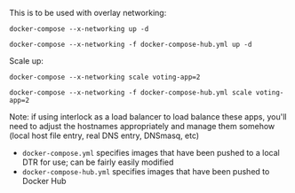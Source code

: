 
This is to be used with overlay networking:

`docker-compose --x-networking up -d`

`docker-compose --x-networking -f docker-compose-hub.yml up -d`

Scale up:

`docker-compose --x-networking scale voting-app=2`

`docker-compose --x-networking -f docker-compose-hub.yml scale voting-app=2`

Note: if using interlock as a load balancer to load balance these apps, you'll need to adjust the hostnames appropriately and manage them somehow (local host file entry, real DNS entry, DNSmasq, etc)

 - `docker-compose.yml` specifies images that have been pushed to a local DTR for use; can be fairly easily modified
 - `docker-compose-hub.yml` specifies images that have been pushed to Docker Hub

